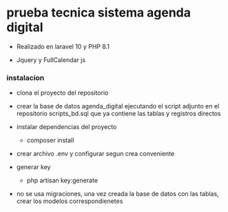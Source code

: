 # prueba tecnica sistema agenda digital
* Realizado en laravel 10 y PHP 8.1

* Jquery y FullCalendar js

### instalacion
* clona el proyecto del repositorio

* crear la base de datos agenda_digital ejecutando el script adjunto en el repositorio scripts_bd.sql que ya contiene las tablas y registros directos

* instalar dependencias del proyecto
  - composer install

* crear archivo .env y configurar segun crea conveniente

* generar key
  - php artisan key:generate

* no se usa migraciones, una vez creada la base de datos con las tablas, crear los modelos correspondienetes